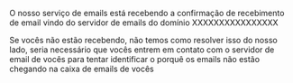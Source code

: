 O nosso serviço de emails está recebendo a confirmação de recebimento de email vindo do servidor de emails do domínio XXXXXXXXXXXXXXXX 

Se vocês não estão recebendo, não temos como resolver isso do nosso lado, seria necessário que vocês entrem em contato com o servidor de email de vocês para tentar identificar o porquê os emails não estão chegando na caixa de emails de vocês